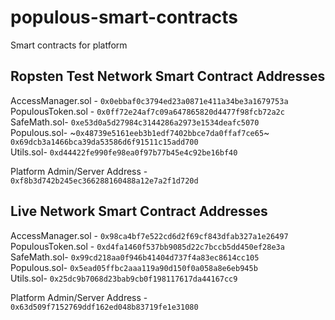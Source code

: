 # populous-smart-contracts
Smart contracts for platform


## Ropsten Test Network Smart Contract Addresses

AccessManager.sol - `0x0ebbaf0c3794ed23a0871e411a34be3a1679753a`   
PopulousToken.sol - `0x0ff72e24af7c09a647865820d4477f98fcb72a2c`      
SafeMath.sol- `0xe53d0a5d27984c3144286a2973e1534deafc5070`          
Populous.sol- ~`0x48739e5161eeb3b1edf7402bbce7da0ffaf7ce65`~ `0x69dcb3a1466bca39da53586d6f91511c15add700`     
Utils.sol- `0xd44422fe990fe98ea0f97b77b45e4c92be16bf40`

Platform Admin/Server Address - `0xf8b3d742b245ec366288160488a12e7a2f1d720d`

## Live Network Smart Contract Addresses

AccessManager.sol - `0x98ca4bf7e522cd6d2f69cf843dfab327a1e26497`   
PopulousToken.sol - `0xd4fa1460f537bb9085d22c7bccb5dd450ef28e3a`      
SafeMath.sol- `0x99cd218aa0f946b41404d737f4a83ec8614cc105`          
Populous.sol- `0x5ead05ffbc2aaa119a90d150f0a058a8e6eb945b`           
Utils.sol- `0x25dc9b7068d23bab9cb0f198117617da44167cc9`

Platform Admin/Server Address - `0x63d509f7152769ddf162ed048b83719fe1e31080`
